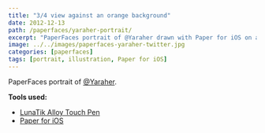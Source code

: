 ```yaml
---
title: "3/4 view against an orange background"
date: 2012-12-13
path: /paperfaces/yaraher-portrait/
excerpt: "PaperFaces portrait of @Yaraher drawn with Paper for iOS on an iPad."
image: ../../images/paperfaces-yaraher-twitter.jpg
categories: [paperfaces]
tags: [portrait, illustration, Paper for iOS]
---
```


PaperFaces portrait of [@Yaraher](https://twitter.com/Yaraher).

**Tools used:**

- [LunaTik Alloy Touch Pen](https://www.amazon.com/gp/product/B00821TR7G/ref=as_li_ss_tl?ie=UTF8&tag=mademist-20&linkCode=as2&camp=1789&creative=390957&creativeASIN=B00821TR7G)
- [Paper for iOS](https://paper.bywetransfer.com/)
